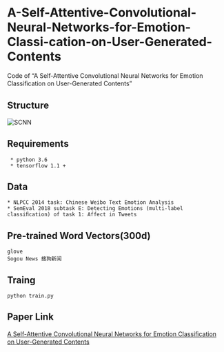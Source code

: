 # A-Self-Attentive-Convolutional-Neural-Networks-for-Emotion-Classi-cation-on-User-Generated-Contents
Code of “A Self-Attentive Convolutional Neural Networks for Emotion Classiﬁcation on User-Generated Contents”

## Structure
![SCNN](https://github.com/sailerml/ImageCache/SCNN.jpg)

## Requirements	
	 * python 3.6
	 * tensorflow 1.1 + 

## Data
	* NLPCC 2014 task: Chinese Weibo Text Emotion Analysis
	* SemEval 2018 subtask E: Detecting Emotions (multi-label classiﬁcation) of task 1: Affect in Tweets

## Pre-trained Word Vectors(300d)
	glove
	Sogou News 搜狗新闻
	
## Traing
	python train.py

## Paper Link
[A Self-Attentive Convolutional Neural Networks for Emotion Classiﬁcation on User-Generated Contents](https://ieeexplore.ieee.org/stamp/stamp.jsp?tp=&arnumber=8821293)


